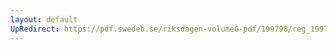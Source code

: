 ```yaml
---
layout: default
UpRedirect: https://pdf.swedeb.se/riksdagen-volumeG-pdf/199798/reg_199798/reg_199798_0085.pdf
---
```

